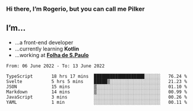 ### Hi there, I’m Rogerio, but you can call me Pilker

## I’m…
- …a front-end developer
- …currently learning **Kotlin**
- …working at [**Folha de S.Paulo**](https://www.folha.com.br/)

<!--START_SECTION:waka-->

```text
From: 06 June 2022 - To: 13 June 2022

TypeScript       18 hrs 17 mins  ███████████████████░░░░░░   76.24 %
Svelte           5 hrs 5 mins    █████▒░░░░░░░░░░░░░░░░░░░   21.23 %
JSON             15 mins         ▒░░░░░░░░░░░░░░░░░░░░░░░░   01.10 %
Markdown         14 mins         ▒░░░░░░░░░░░░░░░░░░░░░░░░   00.99 %
JavaScript       3 mins          ░░░░░░░░░░░░░░░░░░░░░░░░░   00.26 %
YAML             1 min           ░░░░░░░░░░░░░░░░░░░░░░░░░   00.11 %
```

<!--END_SECTION:waka-->
